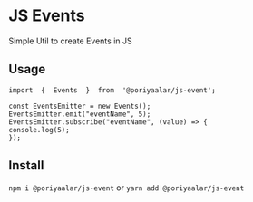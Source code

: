 
# JS Events
Simple Util to create Events in JS

## Usage

    import  {  Events  }  from  '@poriyaalar/js-event';
    
    const EventsEmitter = new Events();
    EventsEmitter.emit("eventName", 5);
    EventsEmitter.subscribe("eventName", (value) => {
	console.log(5);
    });


## Install

`npm i @poriyaalar/js-event` 
or
`yarn add @poriyaalar/js-event`
